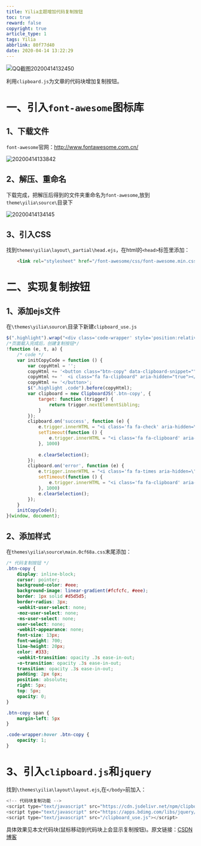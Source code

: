 ```yaml
---
title: Yilia主题增加代码复制按钮
toc: true
reward: false
copyright: true
article_type: 1
tags: Yilia
abbrlink: 80f77d40
date: 2020-04-14 13:22:29
---
```


![QQ截图20200414132450](https://cdn.anyway1314.cn/imageQQ截图20200414132450.jpg-title)

利用`clipboard.js`为文章的代码块增加复制按钮。
<!-- more -->

# 一、引入`font-awesome`图标库
## 1、下载文件
`font-awesome`官网：<http://www.fontawesome.com.cn/>

![20200414133842](https://cdn.anyway1314.cn/image20200414133842.png)

## 2、解压、重命名
下载完成，把解压后得到的文件夹重命名为`font-awesome`,放到`theme\yilia\source\`目录下

![20200414134145](https://cdn.anyway1314.cn/image20200414134145.png)

## 3、引入CSS
找到`themes\yilia\layout\_partial\head.ejs`，在html的`<head>`标签里添加：
``` html
    <link rel="stylesheet" href="/font-awesome/css/font-awesome.min.css">
```
# 二、实现复制按钮
## 1、添加ejs文件
在`\themes\yilia\source\`目录下新建`clipboard_use.js`
``` js
$(".highlight").wrap("<div class='code-wrapper' style='position:relative'></div>");
/*页面载入完成后，创建复制按钮*/
!function (e, t, a) {
    /* code */
    var initCopyCode = function () {
        var copyHtml = '';
        copyHtml += '<button class="btn-copy" data-clipboard-snippet="">';
        copyHtml += '  <i class="fa fa-clipboard" aria-hidden="true"></i><span>复制</span>';
        copyHtml += '</button>';
        $(".highlight .code").before(copyHtml);
        var clipboard = new ClipboardJS('.btn-copy', {
            target: function (trigger) {
                return trigger.nextElementSibling;
            }
        });
        clipboard.on('success', function (e) {
            e.trigger.innerHTML = "<i class='fa fa-check' aria-hidden=\"true\"></i><span>复制成功</span>"
            setTimeout(function () {
                e.trigger.innerHTML = "<i class='fa fa-clipboard' aria-hidden=\"true\"></i><span>复制</span>"
            }, 1000)
           
            e.clearSelection();
        });
        clipboard.on('error', function (e) {
            e.trigger.innerHTML = "<i class='fa fa-times aria-hidden=\"true\"'></i><span>复制失败</span>"
            setTimeout(function () {
                e.trigger.innerHTML = "<i class='fa fa-clipboard' aria-hidden=\"true\"></i><span>复制</span>"
            }, 1000)
            e.clearSelection();
        });
    }
    initCopyCode();
}(window, document);

```
## 2、添加样式
在`themes\yilia\source\main.0cf68a.css`末尾添加：
``` css
/* 代码复制按钮 */
.btn-copy {
    display: inline-block;
    cursor: pointer;
    background-color: #eee;
    background-image: linear-gradient(#fcfcfc, #eee);
    border: 1px solid #d5d5d5;
    border-radius: 3px;
    -webkit-user-select: none;
    -moz-user-select: none;
    -ms-user-select: none;
    user-select: none;
    -webkit-appearance: none;
    font-size: 13px;
    font-weight: 700;
    line-height: 20px;
    color: #333;
    -webkit-transition: opacity .3s ease-in-out;
    -o-transition: opacity .3s ease-in-out;
    transition: opacity .3s ease-in-out;
    padding: 2px 6px;
    position: absolute;
    right: 5px;
    top: 5px;
    opacity: 0;
}

.btn-copy span {
    margin-left: 5px
}

.code-wrapper:hover .btn-copy {
    opacity: 1;
}
```

# 3、引入`clipboard.js`和`jquery`
找到`\themes\yilia\layout\layout.ejs`,在`</body>`前加入：
``` js
<!-- 代码块复制功能 -->
<script type="text/javascript" src="https://cdn.jsdelivr.net/npm/clipboard@2.0.4/dist/clipboard.js"></script>
<script type="text/javascript" src="https://apps.bdimg.com/libs/jquery/2.1.4/jquery.min.js"></script>
<script type="text/javascript" src="/clipboard_use.js"></script>
```

具体效果见本文代码块(鼠标移动到代码块上会显示复制按钮)。原文链接：[CSDN博客](https://blog.csdn.net/qq_41186928/article/details/105193552?depth_1-utm_source=distribute.pc_relevant.none-task-blog-BlogCommendFromMachineLearnPai2-2&utm_source=distribute.pc_relevant.none-task-blog-BlogCommendFromMachineLearnPai2-2)